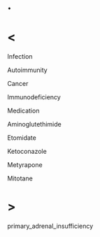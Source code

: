 # .

# <

Infection

Autoimmunity

Cancer

Immunodeficiency

Medication

Aminoglutethimide

Etomidate

Ketoconazole

Metyrapone

Mitotane

# >

primary_adrenal_insufficiency
